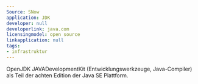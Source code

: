 ```yaml
---
Source: SNow
application: JDK
developer: null
developerlink: java.com
licensingmodel: open source
linkapplication: null
tags:
- infrastruktur
---
```

OpenJDK JAVADevelopmentKit (Entwicklungswerkzeuge, Java-Compiler) als Teil der achten Edition der Java SE Plattform. 
